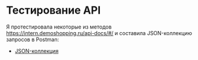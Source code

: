 # Тестирование API

Я протестировала некоторые из методов https://intern.demoshopping.ru/api-docs/#/ и составила JSON-коллекцию запросов в Postman:
- [JSON-коллекция](https://drive.google.com/file/d/1rwuwv7TGRn2BVshz9jmlIZ-ZK5iaInPh/view?usp=sharing)
